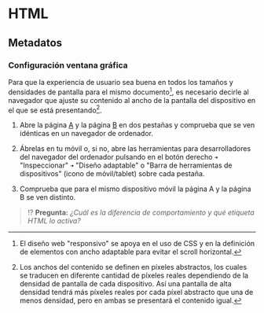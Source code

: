 # HTML
## Metadatos

### Configuración ventana gráfica

Para que la experiencia de usuario sea buena en todos los tamaños y densidades de pantalla para el mismo documento[^1], es necesario decirle al navegador que ajuste su contenido al ancho de la pantalla del dispositivo en el que se está presentando[^2].

1. Abre la página [A](./files/viewport-a.html) y la página [B](./files/viewport-b.html) en dos pestañas y comprueba que se ven idénticas en un navegador de ordenador.

1. Ábrelas en tu móvil o, si no, abre las herramientas para desarrolladores del navegador del ordenador pulsando en el botón derecho `➜` "Inspeccionar" `➜` "Diseño adaptable" o "Barra de herramientas de dispositivos" (icono de móvil/tablet) sobre cada pestaña.

1. Comprueba que para el mismo dispositivo móvil la página A y la página B se ven distinto.

> ⁉️ **Pregunta:** _¿Cuál es la diferencia de comportamiento y qué etiqueta HTML lo activa?_

[^1]: El diseño web "responsivo" se apoya en el uso de CSS y en la definición de elementos con ancho adaptable para evitar el scroll horizontal.

[^2]: Los anchos del contenido se definen en píxeles abstractos, los cuales se traducen en diferente cantidad de píxeles reales dependiendo de la densidad de pantalla de cada dispositivo. Así una pantalla de alta densidad tendrá más píxeles reales por cada píxel abstracto que una de menos densidad, pero en ambas se presentará el contenido igual.